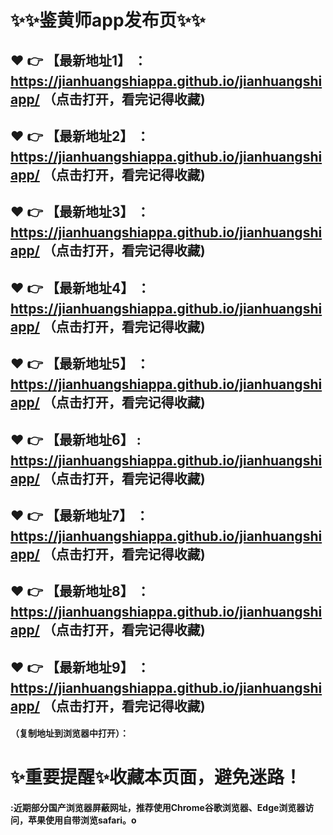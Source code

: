 # :sparkles::sparkles:鉴黄师app发布页:sparkles::sparkles:

 :heart: :point_right: 【最新地址1】 ：https://jianhuangshiappa.github.io/jianhuangshiapp/  （点击打开，看完记得收藏)
 ------
 :heart: :point_right: 【最新地址2】 ：https://jianhuangshiappa.github.io/jianhuangshiapp/  （点击打开，看完记得收藏)
 ------
 :heart: :point_right: 【最新地址3】 ：https://jianhuangshiappa.github.io/jianhuangshiapp/   （点击打开，看完记得收藏)
 ------
 :heart: :point_right: 【最新地址4】 ：https://jianhuangshiappa.github.io/jianhuangshiapp/   （点击打开，看完记得收藏)
 ------
 :heart: :point_right: 【最新地址5】 ：https://jianhuangshiappa.github.io/jianhuangshiapp/   （点击打开，看完记得收藏)
 ------
 :heart: :point_right: 【最新地址6】 : https://jianhuangshiappa.github.io/jianhuangshiapp/   （点击打开，看完记得收藏)
 ------
 :heart: :point_right: 【最新地址7】 ：https://jianhuangshiappa.github.io/jianhuangshiapp/   （点击打开，看完记得收藏)
 ------
 :heart: :point_right: 【最新地址8】 ：https://jianhuangshiappa.github.io/jianhuangshiapp/   （点击打开，看完记得收藏)
 ------
 :heart: :point_right: 【最新地址9】 ：https://jianhuangshiappa.github.io/jianhuangshiapp/   （点击打开，看完记得收藏)
  ------

  
#### （复制地址到浏览器中打开）：
# :sparkles:重要提醒:sparkles:收藏本页面，避免迷路！
#### :近期部分国产浏览器屏蔽网址，推荐使用Chrome谷歌浏览器、Edge浏览器访问，苹果使用自带浏览safari。o
